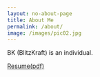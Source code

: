 ```yaml
---
layout: no-about-page
title: About Me
permalink: /about/
image: /images/pic02.jpg
---
```


BK (BlitzKraft) is an individual.

[Resume(pdf)](../resume/BK_Bolisetty.pdf)
